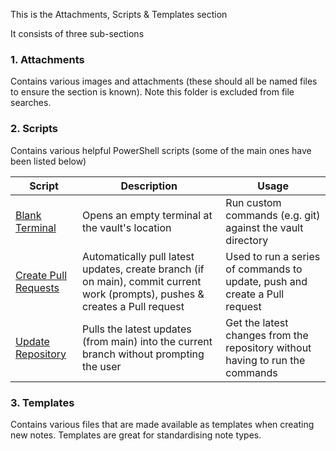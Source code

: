 This is the Attachments, Scripts & Templates section

It consists of three sub-sections

### 1. Attachments
Contains various images and attachments (these should all be named files to ensure the section is known).  Note this folder is excluded from file searches.

### 2. Scripts
Contains various helpful PowerShell scripts (some of the main ones have been listed below)

| Script | Description | Usage |
| ---- | ---- | ---- |
| [Blank Terminal](Scripts/Blank%20Terminal.ps1) | Opens an empty terminal at the vault's location | Run custom commands (e.g. git) against the vault directory |
| [Create Pull Requests](Scripts/Create%20Pull%20Requests.ps1) | Automatically pull latest updates, create branch (if on main), commit current work (prompts), pushes & creates a Pull request  | Used to run a series of commands to update, push and create a Pull request |
| [Update Repository](Scripts/Update%20Repository.ps1) | Pulls the latest updates (from main) into the current branch without prompting the user | Get the latest changes from the repository without having to run the commands |

### 3. Templates
Contains various files that are made available as templates when creating new notes.  Templates are great for standardising note types.